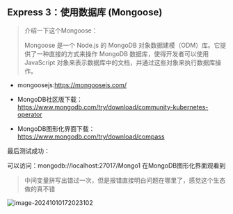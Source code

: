 ## Express 3：使用数据库 (Mongoose)

> 介绍一下这个Mongoose：
>
> Mongoose 是一个 Node.js 的 MongoDB 对象数据建模（ODM）库。它提供了一种直接的方式来操作 MongoDB 数据库，使得开发者可以使用 JavaScript 对象来表示数据库中的文档，并通过这些对象来执行数据库操作。

- mongoosejs:https://mongoosejs.com/

- MongoDB社区版下载：https://www.mongodb.com/try/download/community-kubernetes-operator
- MongoDB图形化界面下载：https://www.mongodb.com/try/download/compass





最后测试成功：

可以访问：mongodb://localhost:27017/Mongo1 在MongoDB图形化界面观看到

> 中间变量拼写出错过一次，但是报错直接明白问题在哪里了，感觉这个生态做的真不错

![image-20241010172023102](https://gitee.com/bx33661/image/raw/master/path/image-20241010172023102.png)
